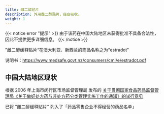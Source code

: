 ```yaml
---
title: 雌二醇贴片
description: 外用雌二醇贴片，经皮吸收。
weight: 1
---
```


{{< notice error "提示" >}}
由于该药在中国大陆地区未获得批准不具备合法性，因此不提供更多详细信息。
{{< /notice >}}

”雌二醇缓释贴片“在澳大利亚、新西兰的商品名称之为“estradot”

说明书：<https://www.medsafe.govt.nz/consumers/cmi/e/estradot.pdf>

## 中国大陆地区现状

根据 2006 年上海市闵行区市场监督管理局 发布的 [关于贯彻国家食品药品监督管理局《关于做好处方药与非处方药分类管理实施工作的通知》的试行意见](http://xxgk.shmh.gov.cn/mhxxgkweb/html/mh_xxgk/xxgk_scjdgl_bmwj_bbmf/2021-07-15/Detail_111950.htm)

已将 ”雌二醇缓释贴片“ 列入了「药品零售企业不得经营的药品名单」
